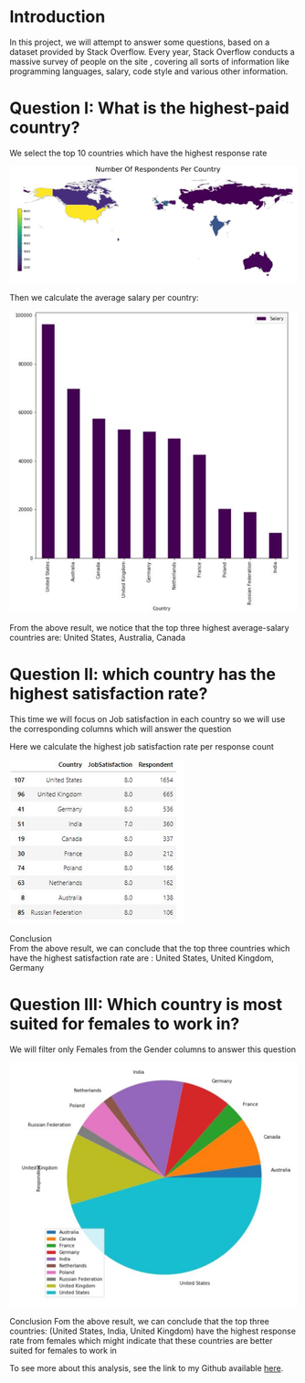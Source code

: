 # Introduction 
In this project, we will attempt to answer some questions, 
based on a dataset provided by Stack Overflow. Every year, 
Stack Overflow conducts a massive survey of people on the site , 
covering all sorts of information like programming languages, salary, code style and various other information.

# Question I: What is the highest-paid country?
We select the top 10 countries which have the highest response rate 

![Top_10_Countries](Top_10_Countries.JPG)

Then we calculate the average salary per country:

![Salary_per_country](Salary_per_country.JPG)
 
From the above result, we notice that the top three highest average-salary countries are: United States, Australia, Canada 


#  Question II: which country has the highest satisfaction rate? 
This time we will focus on Job satisfaction in each country so we will use the corresponding columns which will answer the question  

Here we calculate the highest job satisfaction rate per response count   

![JobSatisfaction_per_country](Satisfaction_per_country.JPG)  

Conclusion   
From the above result, we can conclude that the top three countries which have the highest satisfaction rate are : United States, United Kingdom, Germany 

# Question III:  Which country is most suited for females to work in?  

We will filter only Females from the Gender columns to answer this question  

![Female_%_each_Country](Female_per_country.JPG)  

Conclusion
Fom the above result, we can conclude that the top three countries: (United States, India, United Kingdom) have the highest response rate from females which might indicate that these countries are better suited for females to work in  

To see more about this analysis, see the link to my Github available [here](https://github.com/AmerM264/Udacity-Datascientist-Project/blob/main/Stack_Overflow_Analysis.ipynb).
